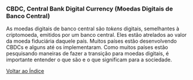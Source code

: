 ### CBDC, Central Bank Digital Currency (Moedas Digitais de Banco Central)

As moedas digitais de banco central são _tokens_ digitais, semelhantes à criptomoeda, emitidos por um banco central. Eles estão atrelados ao valor da moeda fiduciária daquele país. Muitos países estão desenvolvendo CBDCs e alguns até os implementaram. Como muitos países estão pesquisando maneiras de fazer a transição para moedas digitais, é importante entender o que são e o que significam para a sociedade.

[Voltar ao Índice](../)